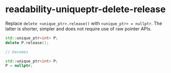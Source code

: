# readability-uniqueptr-delete-release

Replace `delete <unique_ptr>.release()` with `<unique_ptr> = nullptr`.
The latter is shorter, simpler and does not require use of raw pointer
APIs.

``` c++
std::unique_ptr<int> P;
delete P.release();

// becomes

std::unique_ptr<int> P;
P = nullptr;
```
